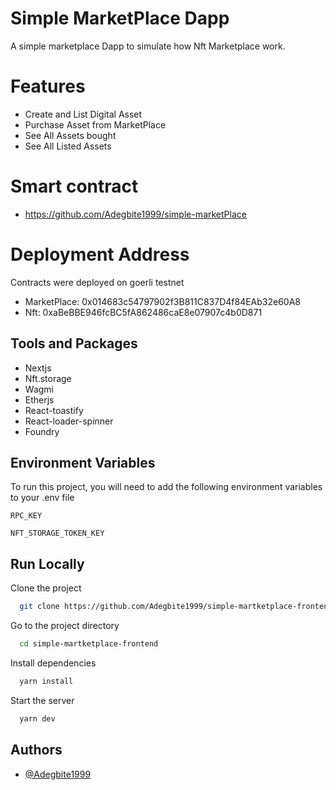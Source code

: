 


# Simple MarketPlace Dapp
A simple marketplace Dapp to simulate how Nft Marketplace work.
# Features
- Create and List Digital Asset
- Purchase Asset from MarketPlace
- See All Assets bought
- See All Listed Assets


# Smart contract

- https://github.com/Adegbite1999/simple-marketPlace

# Deployment Address
Contracts were deployed on goerli testnet
* MarketPlace: 0x014683c54797902f3B811C837D4f84EAb32e60A8
* Nft: 0xaBeBBE946fcBC5fA862486caE8e07907c4b0D871





## Tools and Packages
- Nextjs
- Nft.storage
- Wagmi
- Etherjs
- React-toastify
- React-loader-spinner
- Foundry
## Environment Variables

To run this project, you will need to add the following environment variables to your .env file

`RPC_KEY`

`NFT_STORAGE_TOKEN_KEY`



## Run Locally

Clone the project

```bash
  git clone https://github.com/Adegbite1999/simple-martketplace-frontend.git
```

Go to the project directory

```bash
  cd simple-martketplace-frontend
```

Install dependencies

```bash
  yarn install
```

Start the server

```bash
  yarn dev
```


## Authors

- [@Adegbite1999](https://github.com/Adegbite1999)

